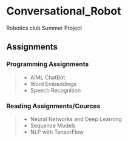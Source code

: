 # Conversational_Robot
Robotics club Summer Project
## Assignments 
### Programming Assignments
>
> - AIML ChatBot
> - Word Embeddings
> - Speech Recognition
### Reading Assignments/Cources
> - Neural Networks and Deep Learning
> - Sequence Models
> - NLP with TensorFlow

